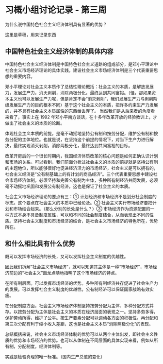 # 习概小组讨论记录 - 第三周

为什么说中国特色社会主义经济体制具有显著的优势？

这里是草稿，用来记录东西

## 中国特色社会主义经济体制的具体内容

中国特色社会主义经济体制是中国特色社会主义道路的组成部分，是邓小平理论中社会主义市场经济理论的具体实践，建设社会主义市场经济体制是三个代表重要思想的重要内容。

邓小平理论对社会主义本质作了总结性理论概括：社会主义的本质，是解放发展力，发展生产力，消灭剥削，消除两极分化，最终达到共同富裕。（怪，那如果资本主义也可以发展生产力呢，但是肯定不会“消灭剥削”，我们发展生产力与剥削阶级发展生产力的目的根本不同）基于这个社会主义的本质，把许多约束生产力发展的，并不具有社会主义本质属性的东西给丢弃了。
当然我们是从后来者的角度看来看了，事实上在 1992 年邓小平南方谈话，在十多年改革开放的经验教训上，才做出了社会主义的本质的论断。

体现社会主义本质的前提，是毫不动摇地坚持公有制和按劳分配，维护公有制和按劳分配的主体地位。也就是说，在坚持这个前提的情况下，对当下生产力进行解决，最终实现消灭剥削，消除两极分化，最终达到共同富裕的目标。

改革开房后的一个很长时期内，我国经济体质改革的核心问题是如何正确认识计划和市场的关系。可以看到，我们前面分析过社会主义的本质的前提就是坚持公有制的主题地位，所以能够很好地促进经济活力的市场经济，社会主义是可以拥有的，社会主义经济是“公有制基础上的有计划的商品经济”。三个代表重要思想中建设社会市场经济体制，必须坚持和完善公有制为主体，多种所有制经济共同发展，必须毫不动摇地巩固和发展公有制经济，这也是保证了社会主义的本质。

社会主义市场经济理论的要点有三：① 计划经济和市场经济不是划分社会制度的标志。这个要点在社会主义的本质中已经论及。② 社会主义实行市场经济要把计划和市场结合起来。（那么分别的长处是什么？）③ 市场经济作为资源配置的一种方式本身不具备制度属性，可以和不同的社会制度结合，从而表现出不同的性质。坚持社会主义制度和市场经济的结合，是社会主义市场经济的特色所在，优势所在。

## 和什么相比具有什么优势

既可以发挥市场经济的长处，又可以发挥社会主义制度的优越性。

因此我们拆解“社会主义市场经济”，就可以知道其主体是一种“市场经济”，市场经济前边的“社会主义”画龙点睛地指明了这个市场经济的特点。

在所有制层面。可以发挥市场经济的优势。多种所有制经济共存促进了社会生产力的发展。可以发挥社会主义制度的优越性。公有制经济可以保证国家战略有效实施。

在分配制度方面，社会主义市场经济体制坚持按劳分配为主体、多种分配方式并存。以按劳分配为主体是社会主义的本质在经济层面的表现之一。坚持多劳多得，保护劳动所得，维护了公平。按生产要素分配可以调动各方面的积极性。再分配和第三次分配有利于缩小收入差距，这也是社会主义本质“消除两极分化”的表现。

总结概括来说，社会主义市场经济体制的优势可以从两个主体出发，即社会主义性质的优势和市场经济的优势。也可以从体制在不同层面的具体实现来看，例如从所有制，分配制度，经济体制等。

实践是检验真理的唯一标准。（国内生产总值的变化）
